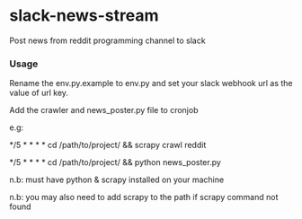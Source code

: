 # slack-news-stream
Post news from reddit programming channel to slack

### Usage
Rename the env.py.example to env.py and set your slack webhook url as the value of url key.

Add the crawler and news_poster.py file to cronjob

e.g:

*/5 * * * * cd /path/to/project/ && scrapy crawl reddit

*/5 * * * * cd /path/to/project/ && python news_poster.py

n.b: must have python & scrapy installed on your machine

n.b: you may also need to add scrapy to the path if scrapy command not found
